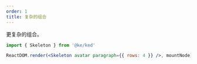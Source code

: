 ```yaml
---
order: 1
title: 复杂的组合
---
```


更复杂的组合。

```jsx
import { Skeleton } from '@ke/ked'

ReactDOM.render(<Skeleton avatar paragraph={{ rows: 4 }} />, mountNode)
```
